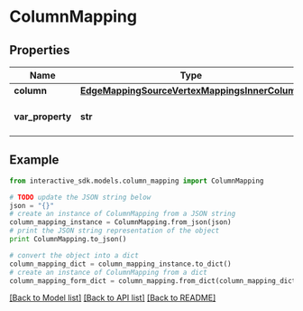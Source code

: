 # ColumnMapping


## Properties

Name | Type | Description | Notes
------------ | ------------- | ------------- | -------------
**column** | [**EdgeMappingSourceVertexMappingsInnerColumn**](EdgeMappingSourceVertexMappingsInnerColumn.md) |  | [optional] 
**var_property** | **str** | must align with the schema | [optional] 

## Example

```python
from interactive_sdk.models.column_mapping import ColumnMapping

# TODO update the JSON string below
json = "{}"
# create an instance of ColumnMapping from a JSON string
column_mapping_instance = ColumnMapping.from_json(json)
# print the JSON string representation of the object
print ColumnMapping.to_json()

# convert the object into a dict
column_mapping_dict = column_mapping_instance.to_dict()
# create an instance of ColumnMapping from a dict
column_mapping_form_dict = column_mapping.from_dict(column_mapping_dict)
```
[[Back to Model list]](../README.md#documentation-for-models) [[Back to API list]](../README.md#documentation-for-api-endpoints) [[Back to README]](../README.md)


